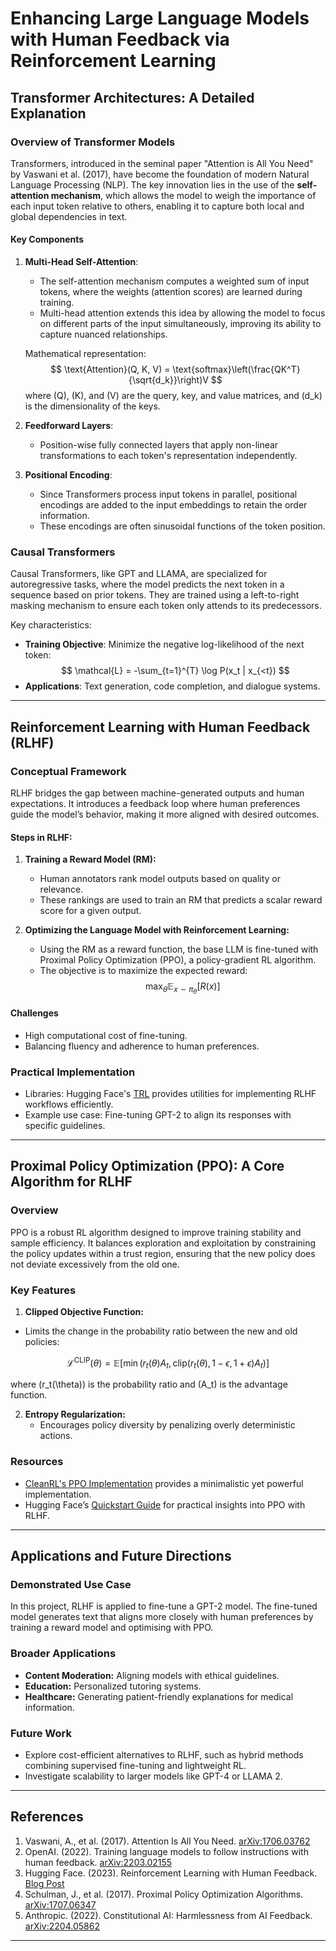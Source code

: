 # Enhancing Large Language Models with Human Feedback via Reinforcement Learning

## Transformer Architectures: A Detailed Explanation

### Overview of Transformer Models
Transformers, introduced in the seminal paper "Attention is All You Need" by Vaswani et al. (2017), have become the foundation of modern Natural Language Processing (NLP). The key innovation lies in the use of the **self-attention mechanism**, which allows the model to weigh the importance of each input token relative to others, enabling it to capture both local and global dependencies in text.

#### Key Components
1. **Multi-Head Self-Attention**:
   - The self-attention mechanism computes a weighted sum of input tokens, where the weights (attention scores) are learned during training.
   - Multi-head attention extends this idea by allowing the model to focus on different parts of the input simultaneously, improving its ability to capture nuanced relationships.

   Mathematical representation:
   $$
   \text{Attention}(Q, K, V) = \text{softmax}\left(\frac{QK^T}{\sqrt{d_k}}\right)V
   $$
   where \(Q\), \(K\), and \(V\) are the query, key, and value matrices, and \(d_k\) is the dimensionality of the keys.

2. **Feedforward Layers**:
   - Position-wise fully connected layers that apply non-linear transformations to each token's representation independently.

3. **Positional Encoding**:
   - Since Transformers process input tokens in parallel, positional encodings are added to the input embeddings to retain the order information.
   - These encodings are often sinusoidal functions of the token position.

### Causal Transformers
Causal Transformers, like GPT and LLAMA, are specialized for autoregressive tasks, where the model predicts the next token in a sequence based on prior tokens. They are trained using a left-to-right masking mechanism to ensure each token only attends to its predecessors.

Key characteristics:
- **Training Objective**: Minimize the negative log-likelihood of the next token:
  $$
   \mathcal{L} = -\sum_{t=1}^{T} \log P(x_t | x_{<t})
   $$
- **Applications**: Text generation, code completion, and dialogue systems.

---

## Reinforcement Learning with Human Feedback (RLHF)

### Conceptual Framework
RLHF bridges the gap between machine-generated outputs and human expectations. It introduces a feedback loop where human preferences guide the model’s behavior, making it more aligned with desired outcomes.

#### Steps in RLHF:
1. **Training a Reward Model (RM):**
   - Human annotators rank model outputs based on quality or relevance.
   - These rankings are used to train an RM that predicts a scalar reward score for a given output.

2. **Optimizing the Language Model with Reinforcement Learning:**
   - Using the RM as a reward function, the base LLM is fine-tuned with Proximal Policy Optimization (PPO), a policy-gradient RL algorithm.
   - The objective is to maximize the expected reward:
    $$
   \max_\theta \mathbb{E}_{x \sim \pi_\theta}[R(x)]
   $$


#### Challenges
- High computational cost of fine-tuning.
- Balancing fluency and adherence to human preferences.

### Practical Implementation
- Libraries: Hugging Face's [TRL](https://github.com/huggingface/trl) provides utilities for implementing RLHF workflows efficiently.
- Example use case: Fine-tuning GPT-2 to align its responses with specific guidelines.

---

## Proximal Policy Optimization (PPO): A Core Algorithm for RLHF

### Overview
PPO is a robust RL algorithm designed to improve training stability and sample efficiency. It balances exploration and exploitation by constraining the policy updates within a trust region, ensuring that the new policy does not deviate excessively from the old one.

### Key Features
1. **Clipped Objective Function:**
- Limits the change in the probability ratio between the new and old policies:

$$
\mathcal{L}^{\text{CLIP}}(\theta) = \mathbb{E}\left[\min\left(r_t(\theta) A_t, \text{clip}(r_t(\theta), 1 - \epsilon, 1 + \epsilon) A_t\right)\right]
$$

where \(r_t(\theta)\) is the probability ratio and \(A_t\) is the advantage function.

2. **Entropy Regularization:**
   - Encourages policy diversity by penalizing overly deterministic actions.

### Resources
- [CleanRL's PPO Implementation](https://github.com/vwxyzjn/cleanrl/tree/master) provides a minimalistic yet powerful implementation.
- Hugging Face’s [Quickstart Guide](https://huggingface.co/blog/rlhf) for practical insights into PPO with RLHF.

---

## Applications and Future Directions

### Demonstrated Use Case
In this project, RLHF is applied to fine-tune a GPT-2 model. The fine-tuned model generates text that aligns more closely with human preferences by training a reward model and optimising with PPO.

### Broader Applications
- **Content Moderation:** Aligning models with ethical guidelines.
- **Education:** Personalized tutoring systems.
- **Healthcare:** Generating patient-friendly explanations for medical information.

### Future Work
- Explore cost-efficient alternatives to RLHF, such as hybrid methods combining supervised fine-tuning and lightweight RL.
- Investigate scalability to larger models like GPT-4 or LLAMA 2.

---

## References
1. Vaswani, A., et al. (2017). Attention Is All You Need. [arXiv:1706.03762](https://arxiv.org/abs/1706.03762)
2. OpenAI. (2022). Training language models to follow instructions with human feedback. [arXiv:2203.02155](https://arxiv.org/abs/2203.02155)
3. Hugging Face. (2023). Reinforcement Learning with Human Feedback. [Blog Post](https://huggingface.co/blog/rlhf)
4. Schulman, J., et al. (2017). Proximal Policy Optimization Algorithms. [arXiv:1707.06347](https://arxiv.org/abs/1707.06347)
5. Anthropic. (2022). Constitutional AI: Harmlessness from AI Feedback. [arXiv:2204.05862](https://arxiv.org/abs/2204.05862)

---
